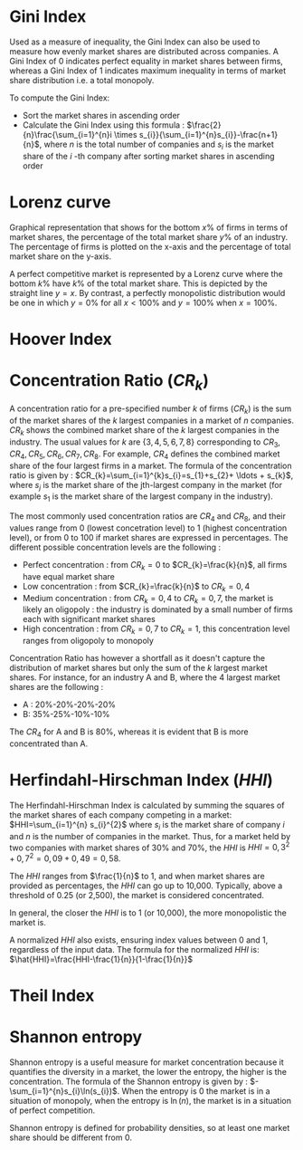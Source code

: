 # Gini Index

Used as a measure of inequality, the Gini Index can also be used to measure how evenly market shares are distributed across companies. A Gini Index of 0 indicates perfect equality in market shares between firms, whereas a Gini Index of 1 indicates maximum inequality in terms of market share distribution i.e. a total monopoly. 

To compute the Gini Index:
- Sort the market shares in ascending order
- Calculate the Gini Index using this formula : $\frac{2}{n}\frac{\sum_{i=1}^{n}i \times s_{i}}{\sum_{i=1}^{n}s_{i}}-\frac{n+1}{n}$, where $n$ is the total number of companies and $s_{i}$ is the market share of the $i$ -th company after sorting market shares in ascending order

# Lorenz curve

Graphical representation that shows for the bottom $x$% of firms in terms of market shares, the percentage of the total market share $y$% of an industry. The percentage of firms is plotted on the x-axis and the percentage of total market share on the y-axis.

A perfect competitive market is represented by a Lorenz curve where the bottom $k$% have $k$% of the total market share. This is depicted by the straight line $y=x$. By contrast, a perfectly monopolistic distribution would be one in which $y=0$% for all $x<100$% and $y=100$% when $x=100$%.

# Hoover Index

# Concentration Ratio ($CR_{k}$)

A concentration ratio for a pre-specified number $k$ of firms ($CR_{k}$) is the sum of the market shares of the $k$ largest companies in a market of $n$ companies. $CR_{k}$ shows the combined market share of the $k$ largest companies in the industry. The usual values for $k$ are $\lbrace 3, 4, 5, 6, 7, 8 \rbrace$ corresponding to $CR_{3}, CR_{4}, CR_{5}, CR_{6}, CR_{7}, CR_{8}$. For example, $CR_{4}$ defines the combined market share of the four largest firms in a market. The formula of the concentration ratio is given by : $CR_{k}=\sum_{i=1}^{k}s_{i}=s_{1}+s_{2}+ \ldots + s_{k}$, where $s_{j}$ is the market share of the jth-largest company in the market (for example $s_{1}$ is the market share of the largest company in the industry).

The most commonly used concentration ratios are $CR_{4}$ and $CR_{8}$, and their values range from 0 (lowest concetration level) to 1 (highest concentration level), or from 0 to 100 if market shares are expressed in percentages. The different possible concentration levels are the following :
- Perfect concentration : from $CR_{k}=0$ to $CR_{k}=\frac{k}{n}$, all firms have equal market share
- Low concentration : from $CR_{k}=\frac{k}{n}$ to $CR_{k}=0,4$
- Medium concentration : from $CR_{k}=0,4$ to $CR_{k}=0,7$, the market is likely an oligopoly : the industry is dominated by a small number of firms each with significant market shares
- High concentration :  from $CR_{k}=0,7$ to $CR_{k}=1$, this concentration level ranges from oligopoly to monopoly

Concentration Ratio has however a shortfall as it doesn't capture the distribution of market shares but only the sum of the $k$ largest market shares. For instance, for an industry A and B, where the 4 largest market shares are the following :
- A : 20%-20%-20%-20%
- B: 35%-25%-10%-10%
  
The $CR_{4}$ for A and B is 80%, whereas it is evident that B is more concentrated than A.

# Herfindahl-Hirschman Index ($HHI$)

The Herfindahl-Hirschman Index is calculated by summing the squares of the market shares of each company competing in a market: $HHI=\sum_{i=1}^{n} s_{i}^{2}$ where $s_{i}$ is the market share of company $i$ and $n$ is the number of companies in the market. Thus, for a market held by two companies with market shares of 30% and 70%, the $HHI$ is $HHI=0,3^{2}+0,7^{2}=0,09+0,49=0,58$.

The $HHI$ ranges from $\frac{1}{n}$ to 1, and when market shares are provided as percentages, the $HHI$ can go up to 10,000. Typically, above a threshold of 0.25 (or 2,500), the market is considered concentrated.

In general, the closer the $HHI$ is to 1 (or 10,000), the more monopolistic the market is.

A normalized $HHI$ also exists, ensuring index values between 0 and 1, regardless of the input data. The formula for the normalized $HHI$ is: $\hat{HHI}=\frac{HHI-\frac{1}{n}}{1-\frac{1}{n}}$


# Theil Index

# Shannon entropy

Shannon entropy is a useful measure for market concentration because it quantifies the diversity in a market, the lower the entropy, the higher is the concentration. The formula of the Shannon entropy is given by : $-\sum_{i=1}^{n}s_{i}\ln(s_{i})$. When the entropy is 0 the market is in a situation of monopoly, when the entropy is $\ln(n)$, the market is in a situation of perfect competition.

Shannon entropy is defined for probability densities, so at least one market share should be different from 0.


